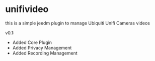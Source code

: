 # unifivideo
this is a simple jeedm plugin to manage Ubiquiti Unifi Cameras videos

v0.1:
- Added Core Plugin
- Added Privacy Management
- Added Recording Management
